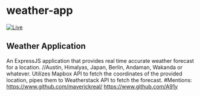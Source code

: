 # weather-app
[![Live](https://img.shields.io/badge/Live-Here-green)](https://maverick-weather-app.herokuapp.com)
## Weather Application
An ExpressJS application that provides real time accurate weather forecast for a location. //Austin, Himalyas, Japan, Berlin, Andaman, Wakanda or whatever.
Utilizes Mapbox API to fetch the coordinates of the provided location, pipes them to Weatherstack API to fetch the forecast.
#Mentions:
https://www.github.com/maverickreal/
https://www.github.com/A91y
